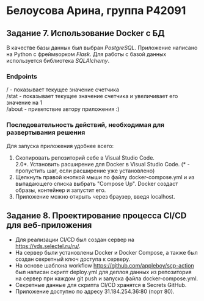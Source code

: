 # Белоусова Арина, группа Р42091
## Задание 7. Использование Docker с БД
В качестве базы данных был выбран _PostgreSQL_. Приложение написано на Python с фреймворком _Flask_. Для работы с базой данных используется библиотека _SQLAlchemy_.  
### Endpoints
/ - показывает текущее значение счетчика  
/stat - показывает текущее значение счетчика и увеличивает его значение на 1  
/about - приветствие автору приложения :)  

 ### Последовательность действий, необходимая для развертывания решения
Для запуска приложения удобнее всего:
1. Cкопировать репозиторий себе в Visual Studio Code.  
2.0*. Установить расширение для Docker в Visual Studio Code. (* - пропустить шаг, если расширение уже установлено)  
3. Щелкнуть правой кнопкой мыши по файлу docker-compose.yml и из выпадающего списка выбрать "Compose Up". Docker создаст образы, контейнер и запустит его.
4. Приложение можно открыть через браузер, введя localhost.
  
## Задание 8. Проектирование процесса CI/CD для веб-приложения
* Для реализации CI/CD был создан сервер на https://vds.selectel.ru/ru/.  
* На сервер были установлены Docker и Docker Compose, а также был создан секретный ключ доступа к серверу.  
* На основе шаблона workflow https://github.com/appleboy/scp-action был написан скрипт deploy.yml для деплоя данных из репозитория на сервер при каждом git push и запуска файла docker-compose.yml.  
* Секретные данные для скрипта CI/CD хранятся в Secrets GitHub.  
* Приложение доступно по адресу 31.184.254.36:80 (порт 80).  
